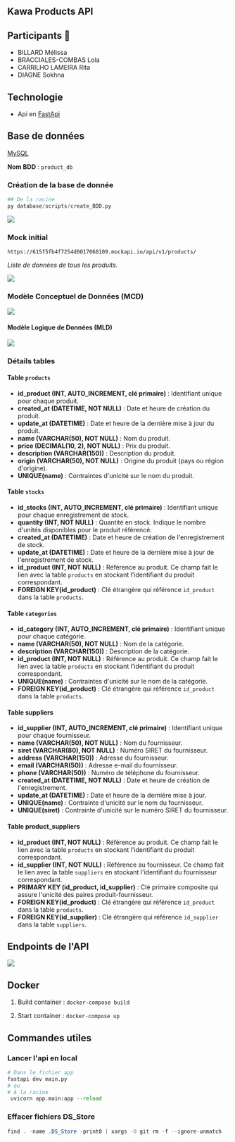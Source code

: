 ## Kawa Products API 

## Participants 👥
- BILLARD Mélissa
- BRACCIALES-COMBAS Lola
- CARRILHO LAMEIRA Rita
- DIAGNE Sokhna

## Technologie 
- Api en [FastApi](https://fastapi.tiangolo.com/)

## Base de données

[MySQL](https://www.mysql.com/fr/)

**Nom BDD** : ``product_db``

### Création de la base de donnée
```python
## De la racine 
py database/scripts/create_BDD.py
```
![](/assets/create_bdd-2.png)

### Mock initial 
```
https://615f5fb4f7254d0017068109.mockapi.io/api/v1/products/
```
*Liste de données de tous les produits.*

![](/assets/mock.png)

### Modèle Conceptuel de Données (MCD)
![](/assets/MCD-3.png)

#### Modèle Logique de Données (MLD)
![](/assets/mld-3.png)

### Détails tables

#### Table `products`
- **id_product (INT, AUTO_INCREMENT, clé primaire)** : Identifiant unique pour chaque produit.
- **created_at (DATETIME, NOT NULL)** : Date et heure de création du produit.
- **update_at (DATETIME)** : Date et heure de la dernière mise à jour du produit.
- **name (VARCHAR(50), NOT NULL)** : Nom du produit.
- **price (DECIMAL(10, 2), NOT NULL)** : Prix du produit.
- **description (VARCHAR(150))** : Description du produit.
- **origin (VARCHAR(50), NOT NULL)** : Origine du produit (pays ou région d'origine).
- **UNIQUE(name)** : Contraintes d'unicité sur le nom du produit.

#### Table `stocks`
- **id_stocks (INT, AUTO_INCREMENT, clé primaire)** : Identifiant unique pour chaque enregistrement de stock.
- **quantity (INT, NOT NULL)** : Quantité en stock. Indique le nombre d'unités disponibles pour le produit référencé.
- **created_at (DATETIME)** : Date et heure de création de l'enregistrement de stock.
- **update_at (DATETIME)** : Date et heure de la dernière mise à jour de l'enregistrement de stock.
- **id_product (INT, NOT NULL)** : Référence au produit. Ce champ fait le lien avec la table `products` en stockant l'identifiant du produit correspondant.
- **FOREIGN KEY(id_product)** : Clé étrangère qui référence `id_product` dans la table `products`.

#### Table `categories`
- **id_category (INT, AUTO_INCREMENT, clé primaire)** : Identifiant unique pour chaque catégorie.
- **name (VARCHAR(50), NOT NULL)** : Nom de la catégorie.
- **description (VARCHAR(150))** : Description de la catégorie.
- **id_product (INT, NOT NULL)** : Référence au produit. Ce champ fait le lien avec la table `products` en stockant l'identifiant du produit correspondant.
- **UNIQUE(name)** : Contraintes d'unicité sur le nom de la catégorie.
- **FOREIGN KEY(id_product)** : Clé étrangère qui référence `id_product` dans la table `products`.

#### Table suppliers
- **id_supplier (INT, AUTO_INCREMENT, clé primaire)** : Identifiant unique pour chaque fournisseur.
- **name (VARCHAR(50), NOT NULL)** : Nom du fournisseur.
- **siret (VARCHAR(80), NOT NULL)** : Numéro SIRET du fournisseur.
- **address (VARCHAR(150))** : Adresse du fournisseur.
- **email (VARCHAR(50))** : Adresse e-mail du fournisseur.
- **phone (VARCHAR(50))** : Numéro de téléphone du fournisseur.
- **created_at (DATETIME, NOT NULL)** : Date et heure de création de l'enregistrement.
- **update_at (DATETIME)** : Date et heure de la dernière mise à jour.
- **UNIQUE(name)** : Contrainte d'unicité sur le nom du fournisseur.
- **UNIQUE(siret)** : Contrainte d'unicité sur le numéro SIRET du fournisseur.

#### Table product_suppliers
- **id_product (INT, NOT NULL)** : Référence au produit. Ce champ fait le lien avec la table `products` en stockant l'identifiant du produit correspondant.
- **id_supplier (INT, NOT NULL)** : Référence au fournisseur. Ce champ fait le lien avec la table `suppliers` en stockant l'identifiant du fournisseur correspondant.
- **PRIMARY KEY (id_product, id_supplier)** : Clé primaire composite qui assure l'unicité des paires produit-fournisseur.
- **FOREIGN KEY(id_product)** : Clé étrangère qui référence `id_product` dans la table `products`.
- **FOREIGN KEY(id_supplier)** : Clé étrangère qui référence `id_supplier` dans la table `suppliers`.

## Endpoints de l'API
![](/assets/api-endpoint.png)

## Docker

1) Build container : ```docker-compose build```

2) Start container : ```docker-compose up```

## Commandes utiles

### Lancer l'api en local
```python
# Dans le fichier app
fastapi dev main.py
# ou
# À la racine
 uvicorn app.main:app --reload
```

### Effacer fichiers DS_Store
```java
find . -name .DS_Store -print0 | xargs -0 git rm -f --ignore-unmatch
```


